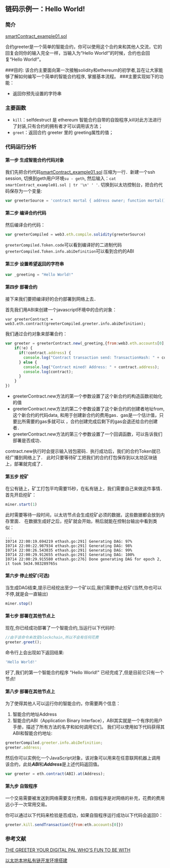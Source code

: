 ## 链码示例一：Hello World!
### 简介

[smartContract_example01.sol](smartContract_example01.sol)

合约greeter是一个简单的智能合约，你可以使用这个合约来和其他人交流，它的回复会同你的输入完全一样，当输入为“Hello World!”的时候，合约也会回复“Hello World!”。

###目的:
该合约主要面向第一次接触solidity和ethereum的初学者,旨在让大家能够了解如何编写一个简单的智能合约程序,
掌握基本流程。
###主要实现如下的功能：
* 返回你预先设置的字符串

### 主要函数
* `kill`：selfdestruct 是 ethereum 智能合约自带的自毁程序,kill对此方法进行了封装,只有合约的拥有者才可以调用该方法；
* `greet`：返回合约 greeter 里的 greeting属性的值；

### 代码运行分析

#### 第一步 生成智能合约代码对象
我们先把合约代码[smartContract_example01.sol](smartContract_example01.sol)
压缩为一行．新建一个ssh session, 切换到geth用户环境`su - geth`, 然后输入：`cat smartContract_example01.sol | tr '\n' ' '`.
切换到以太坊控制台，把合约代码保存为一个变量:
```js
var greeterSource = 'contract mortal { address owner; function mortal() { owner = msg.sender; } function kill() { if (msg.sender == owner) selfdestruct(owner); } } contract greeter is mortal { string greeting; function greeter(string _greeting) public { greeting = _greeting; } function greet() constant returns (string) { return greeting; } }'
```

#### 第二步 编译合约代码
然后编译合约代码：
```js
var greeterCompiled = web3.eth.compile.solidity(greeterSource)
```
`greeterCompiled.Token.code`可以看到编译好的二进制代码
`greeterCompiled.Token.info.abiDefinition`可以看到合约的ABI

#### 第三步 设置希望返回的字符串
```js
var _greeting = "Hello World!"
```
#### 第四步 部署合约
接下来我们要把编译好的合约部署到网络上去．

首先我们用ABI来创建一个javascript环境中的合约对象：
```sol
var greeterContract = web3.eth.contract(greeterCompiled.greeter.info.abiDefinition);
```
我们通过合约对象来部署合约：
```js
var greeter = greeterContract.new(_greeting,{from:web3.eth.accounts[0], data: greeterCompiled.greeter.code, gas: 300000}, function(e, contract){
    if(!e) {
      if(!contract.address) {
        console.log("Contract transaction send: TransactionHash: " + contract.transactionHash + " waiting to be mined...");
      } else {
        console.log("Contract mined! Address: " + contract.address);
        console.log(contract);
      }
    }
})
```

- greeterContract.new方法的第一个参数设置了这个新合约的构造函数初始化的值
- greeterContract.new方法的第二个参数设置了这个新合约的创建者地址from,
这个新合约的代码data, 和用于创建新合约的费用gas．gas是一个估计值，只要比所需要的gas多就可以
，合约创建完成后剩下的gas会退还给合约创建者．
- greeterContract.new方法的第三个参数设置了一个回调函数，可以告诉我们部署是否成功．

contract.new执行时会提示输入钱包密码．执行成功后，我们的合约Token就已经广播到网络上了．
此时只要等待矿工把我们的合约打包保存到以太坊区块链上，部署就完成了．
#### 第五步 挖矿
在公有链上，矿工打包平均需要15秒，在私有链上，我们需要自己来做这件事情．首先开启挖矿：
```js
miner.start(1)
```
此时需要等待一段时间，以太坊节点会生成挖矿必须的数据，这些数据都会放到内存里面．
在数据生成好之后，挖矿就会开始，稍后就能在控制台输出中看到类似：
```
...
I0714 22:00:19.694219 ethash.go:291] Generating DAG: 97%
I0714 22:00:22.987934 ethash.go:291] Generating DAG: 98%
I0714 22:00:26.543035 ethash.go:291] Generating DAG: 99%
I0714 22:00:29.912655 ethash.go:291] Generating DAG: 100%
I0714 22:00:29.915580 ethash.go:276] Done generating DAG for epoch 2, it took 5m34.983289765s
```
#### 第六步 停止挖矿(可选)
当生成DAG结束,提示已经挖出至少一个矿以后,我们需要停止挖矿(当然,你也可以不停,就是会一直输出)
```js
miner.stop()
```

#### 第七步 部署在其他节点上
现在,你已经成功部署了一个智能合约,当运行以下代码时:
```js
//由于该命令未改变blockchain,所以不会有任何花费
greeter.greet();
```
命令行上会出现如下返回结果:
```js
'Hello World!'
```
好了,我们的第一个智能合约程序 "Hello World!" 已经完成了,但是目前它只有一个节点!

#### 第八步 部署在其他节点上
为了使得其他人可以运行你的智能合约，你需要两个信息：
1. 智能合约地址Address
2. 智能合约ABI（Application Binary Interface），ABI其实就是一个有序的用户手册，描述了所有方法的名字和如何调用它们。
我们可以使用如下代码获得其ABI和智能合约地址:
```js
greeterCompiled.greeter.info.abiDefinition;
greeter.address;
```

然后你可以实例化一个JavaScript对象，该对象可以用来在任意联网机器上调用该合约，此处***ABI***和***Address***是上述代码返回值。
```js
var greeter = eth.contract(ABI).at(Address);
```

#### 第九步 自毁程序
一个交易需要被发送到网络需要支付费用，自毁程序是对网络的补充，花费的费用远小于一次常用交易。

你可以通过以下代码来检验是否成功，如果自毁程序运行成功以下代码会返回0：
```js
greeter.kill.sendTransaction({from:eth.accounts[0]})
```

### 参考文献
[THE GREETER YOUR DIGITAL PAL WHO'S FUN TO BE WITH](
https://www.ethereum.org/greeter#compiling-your-contract)

[以太坊本地私有链开发环境搭建](
http://ethfans.org/posts/ethereum-private-network-bootstrap)
